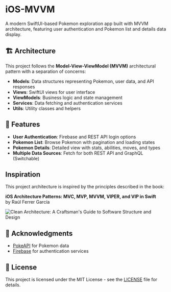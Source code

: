 # iOS-MVVM

A modern SwiftUI-based Pokemon exploration app built with MVVM architecture, featuring user authentication and Pokemon list and details data display.

## 🏗️ Architecture

This project follows the **Model-View-ViewModel (MVVM)** architectural pattern with a separation of concerns:

- **Models**: Data structures representing Pokemon, user data, and API responses
- **Views**: SwiftUI views for user interface
- **ViewModels**: Business logic and state management
- **Services**: Data fetching and authentication services
- **Utils**: Utility classes and helpers

## 📱 Features

- **User Authentication**: Firebase and REST API login options
- **Pokemon List**: Browse Pokemon with pagination and loading states
- **Pokemon Details**: Detailed view with stats, abilities, moves, and types
- **Multiple Data Sources**: Fetch for both REST API and GraphQL (Switchable)

## Inspiration

This project architecture is inspired by the principles described in the book:

**iOS Architecture Patterns: MVC, MVP, MVVM, VIPER, and VIP in Swift**  
by Raúl Ferrer García  

![Clean Architecture: A Craftsman's Guide to Software Structure and Design](https://m.media-amazon.com/images/I/61Bdi6tA6ZL._SY522_.jpg)

## 🙏 Acknowledgments

- [PokeAPI](https://pokeapi.co/) for Pokemon data
- [Firebase](https://firebase.google.com/) for authentication services

## 📄 License

This project is licensed under the MIT License - see the [LICENSE](LICENSE) file for details.

